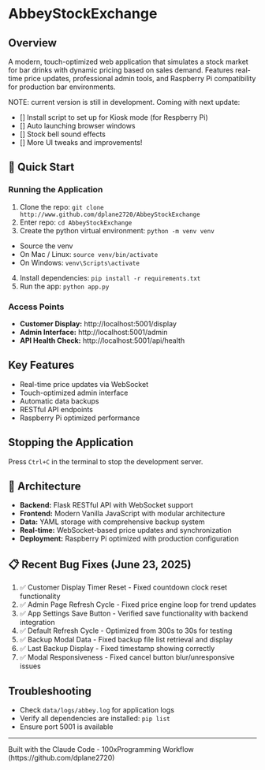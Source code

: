 # AbbeyStockExchange

## Overview
A modern, touch-optimized web application that simulates a stock market for bar drinks with dynamic pricing based on sales demand. Features real-time price updates, professional admin tools, and Raspberry Pi compatibility for production bar environments.

NOTE: current version is still in development.
Coming with next update:
- [] Install script to set up for Kiosk mode (for Respberry Pi)
- [] Auto launching browser windows
- [] Stock bell sound effects
- [] More UI tweaks and improvements!

## 🚀 Quick Start

### Running the Application
1. Clone the repo: `git clone http://www.github.com/dplane2720/AbbeyStockExchange`
2. Enter repo: `cd AbbeyStockExchange`
3. Create the python virtual environment: `python -m venv venv`
  - Source the venv
  - On Mac / Linux: `source venv/bin/activate`
  - On Windows: `venv\Scripts\activate`
4. Install dependencies: `pip install -r requirements.txt`
5. Run the app: `python app.py`

### Access Points
- **Customer Display:** http://localhost:5001/display
- **Admin Interface:** http://localhost:5001/admin  
- **API Health Check:** http://localhost:5001/api/health

## Key Features

- Real-time price updates via WebSocket
- Touch-optimized admin interface
- Automatic data backups
- RESTful API endpoints
- Raspberry Pi optimized performance

## Stopping the Application

Press `Ctrl+C` in the terminal to stop the development server.

## 🔧 Architecture
- **Backend:** Flask RESTful API with WebSocket support
- **Frontend:** Modern Vanilla JavaScript with modular architecture
- **Data:** YAML storage with comprehensive backup system
- **Real-time:** WebSocket-based price updates and synchronization
- **Deployment:** Raspberry Pi optimized with production configuration

## 📋 Recent Bug Fixes (June 23, 2025)
1. ✅ Customer Display Timer Reset - Fixed countdown clock reset functionality
2. ✅ Admin Page Refresh Cycle - Fixed price engine loop for trend updates  
3. ✅ App Settings Save Button - Verified save functionality with backend integration
4. ✅ Default Refresh Cycle - Optimized from 300s to 30s for testing
5. ✅ Backup Modal Data - Fixed backup file list retrieval and display
6. ✅ Last Backup Display - Fixed timestamp showing correctly
7. ✅ Modal Responsiveness - Fixed cancel button blur/unresponsive issues

## Troubleshooting

- Check `data/logs/abbey.log` for application logs
- Verify all dependencies are installed: `pip list`
- Ensure port 5001 is available

<hr>
Built with the Claude Code - 100xProgramming Workflow (https://github.com/dplane2720)
